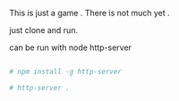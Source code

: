 
This is just a game . There is not much yet .

just clone and run.

can be run with node http-server

```sh

# npm install -g http-server

# http-server .

```

